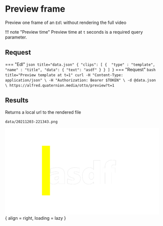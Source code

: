 # Preview frame
Preview one frame of an `Edl` without rendering the full video

!!! note "Preview time"
    Preview time at `t` seconds is a required query parameter.

## Request
=== "Edl"
    ``` json title="data.json"
    {
      "clips": [
        { 
          "type" : "template",
          "name" : "title",
          "data": {
            "text": "asdf"
          }
        }
      ]
    }
    ```
=== "Request"
    ``` bash title="Preview template at t=1"
    curl -H "Content-Type: application/json" \
      -H "Authorization: Bearer $TOKEN" \
      -d @data.json \
      https://alfred.quaternion.media/otto/preview?t=1
    ```
## Results

Returns a local url to the rendered file

```
data/20211203-221343.png
```
![Otto Template Preview](../../assets/20211203-221343.png){ align = right, loading = lazy }

